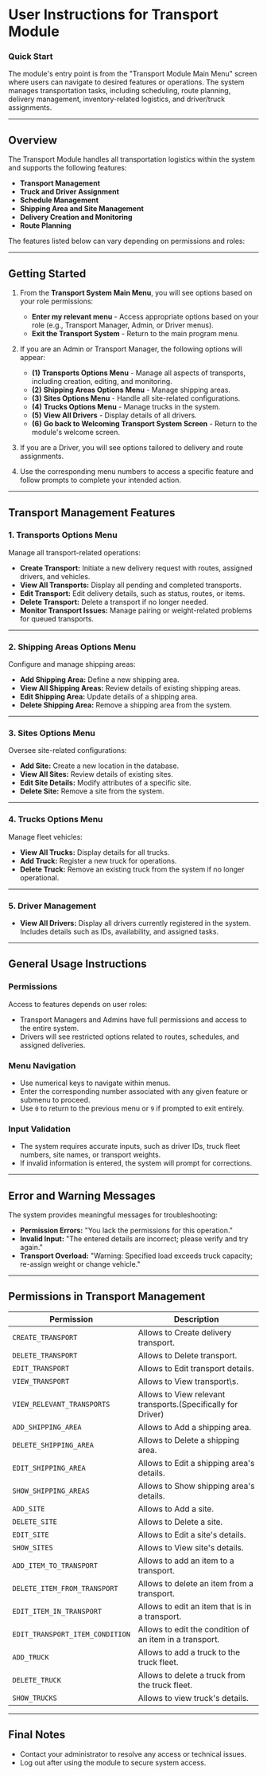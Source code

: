 # User Instructions for Transport Module

### Quick Start
The module's entry point is from the "Transport Module Main Menu" screen where users can navigate to desired features or operations. The system manages transportation tasks, including scheduling, route planning, delivery management, inventory-related logistics, and driver/truck assignments.

---

## Overview
The Transport Module handles all transportation logistics within the system and supports the following features:

- **Transport Management**
- **Truck and Driver Assignment**
- **Schedule Management**
- **Shipping Area and Site Management**
- **Delivery Creation and Monitoring**
- **Route Planning**

The features listed below can vary depending on permissions and roles:

---

## Getting Started

1. From the **Transport System Main Menu**, you will see options based on your role permissions:
    - **Enter my relevant menu** - Access appropriate options based on your role (e.g., Transport Manager, Admin, or Driver menus).
    - **Exit the Transport System** - Return to the main program menu.

2. If you are an Admin or Transport Manager, the following options will appear:
    - **(1)** **Transports Options Menu** - Manage all aspects of transports, including creation, editing, and monitoring.
    - **(2)** **Shipping Areas Options Menu** - Manage shipping areas.
    - **(3)** **Sites Options Menu** - Handle all site-related configurations.
    - **(4)** **Trucks Options Menu** - Manage trucks in the system.
    - **(5)** **View All Drivers** - Display details of all drivers.
    - **(6)** **Go back to Welcoming Transport System Screen** - Return to the module's welcome screen.

3. If you are a Driver, you will see options tailored to delivery and route assignments.

4. Use the corresponding menu numbers to access a specific feature and follow prompts to complete your intended action.

---

## Transport Management Features

### **1. Transports Options Menu**
Manage all transport-related operations:
- **Create Transport:** Initiate a new delivery request with routes, assigned drivers, and vehicles.
- **View All Transports:** Display all pending and completed transports.
- **Edit Transport:** Edit delivery details, such as status, routes, or items.
- **Delete Transport:** Delete a transport if no longer needed.
- **Monitor Transport Issues:** Manage pairing or weight-related problems for queued transports.

---

### **2. Shipping Areas Options Menu**
Configure and manage shipping areas:
- **Add Shipping Area:** Define a new shipping area.
- **View All Shipping Areas:** Review details of existing shipping areas.
- **Edit Shipping Area:** Update details of a shipping area.
- **Delete Shipping Area:** Remove a shipping area from the system.

---

### **3. Sites Options Menu**
Oversee site-related configurations:
- **Add Site:** Create a new location in the database.
- **View All Sites:** Review details of existing sites.
- **Edit Site Details:** Modify attributes of a specific site.
- **Delete Site:** Remove a site from the system.

---

### **4. Trucks Options Menu**
Manage fleet vehicles:
- **View All Trucks:** Display details for all trucks.
- **Add Truck:** Register a new truck for operations.
- **Delete Truck:** Remove an existing truck from the system if no longer operational.

---

### **5. Driver Management**
- **View All Drivers:** Display all drivers currently registered in the system. Includes details such as IDs, availability, and assigned tasks.

---

## General Usage Instructions

### Permissions
Access to features depends on user roles:
- Transport Managers and Admins have full permissions and access to the entire system.
- Drivers will see restricted options related to routes, schedules, and assigned deliveries.

### Menu Navigation
- Use numerical keys to navigate within menus.
- Enter the corresponding number associated with any given feature or submenu to proceed.
- Use `0` to return to the previous menu or `9` if prompted to exit entirely.

### Input Validation
- The system requires accurate inputs, such as driver IDs, truck fleet numbers, site names, or transport weights.
- If invalid information is entered, the system will prompt for corrections.

---

## Error and Warning Messages

The system provides meaningful messages for troubleshooting:
- **Permission Errors:** "You lack the permissions for this operation."
- **Invalid Input:** "The entered details are incorrect; please verify and try again."
- **Transport Overload:** "Warning: Specified load exceeds truck capacity; re-assign weight or change vehicle."

---

## Permissions in Transport Management

| **Permission**                  | **Description**                                              |
|---------------------------------|--------------------------------------------------------------|
| `CREATE_TRANSPORT`              | Allows to Create delivery transport.                         |
| `DELETE_TRANSPORT`              | Allows to Delete transport.                                  |
| `EDIT_TRANSPORT`                | Allows to Edit transport details.                            |
| `VIEW_TRANSPORT`                | Allows to View transport\s.                                  |
| `VIEW_RELEVANT_TRANSPORTS`      | Allows to View relevant transports.(Specifically for Driver) |
| `ADD_SHIPPING_AREA`             | Allows to Add a shipping area.                               |
| `DELETE_SHIPPING_AREA`          | Allows to Delete a shipping area.                            |
| `EDIT_SHIPPING_AREA`            | Allows to Edit a shipping area's details.                    |
| `SHOW_SHIPPING_AREAS`           | Allows to Show shipping area's details.                      |
| `ADD_SITE`                      | Allows to Add a site.                                        |
| `DELETE_SITE`                   | Allows to Delete a site.                                     |
| `EDIT_SITE`                     | Allows to Edit a site's details.                             |
| `SHOW_SITES`                    | Allows to View site's details.                               |
| `ADD_ITEM_TO_TRANSPORT`         | Allows to add an item to a transport.                        |
| `DELETE_ITEM_FROM_TRANSPORT`    | Allows to delete an item from a transport.                   |
| `EDIT_ITEM_IN_TRANSPORT`        | Allows to edit an item that is in a transport.               |
| `EDIT_TRANSPORT_ITEM_CONDITION` | Allows to edit the condition of an item in a transport.      |
| `ADD_TRUCK`                     | Allows to add a truck to the truck fleet.                    |
| `DELETE_TRUCK`                  | Allows to delete a truck from the truck fleet.               |
| `SHOW_TRUCKS`                   | Allows to view truck's details.                              |

---

## Final Notes

- Contact your administrator to resolve any access or technical issues.
- Log out after using the module to secure system access.